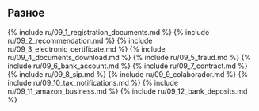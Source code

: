## Разное

{% include ru/09_1_registration_documents.md %}
{% include ru/09_2_recommendation.md %}
{% include ru/09_3_electronic_certificate.md %}
{% include ru/09_4_documents_download.md %}
{% include ru/09_5_fraud.md %}
{% include ru/09_6_bank_account.md %}
{% include ru/09_7_contract.md %}
{% include ru/09_8_sip.md %}
{% include ru/09_9_colaborador.md %}
{% include ru/09_10_tax_notifications.md %}
{% include ru/09_11_amazon_business.md %}
{% include ru/09_12_bank_deposits.md %}
